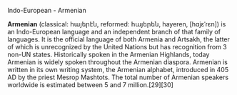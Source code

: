 Indo-European - Armenian

**Armenian** (classical: հայերէն, reformed: հայերեն, hayeren, [hɑjɛˈɾɛn]) is an Indo-European language and an independent branch of that family of languages. It is the official language of both Armenia and Artsakh, the latter of which is unrecognized by the United Nations but has recognition from 3 non-UN states. Historically spoken in the Armenian Highlands, today Armenian is widely spoken throughout the Armenian diaspora. Armenian is written in its own writing system, the Armenian alphabet, introduced in 405 AD by the priest Mesrop Mashtots. The total number of Armenian speakers worldwide is estimated between 5 and 7 million.[29][30]
